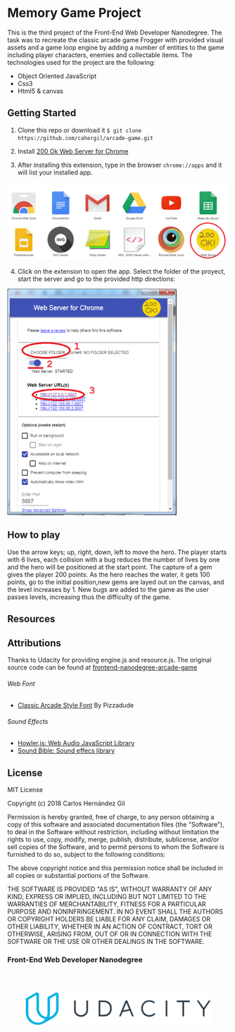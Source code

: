 # Memory Game Project

This is the third project of the Front-End Web Developer Nanodegree. The task was to recreate the classic arcade game Frogger with provided visual assets and a game loop engine by adding a number of entities to the game including player characters, enemies and collectable items. The technologies used for the project are the following:
- Object Oriented JavaScript
- Css3
- Html5 & canvas


## Getting Started

1. Clone this repo or download it
`$ git clone https://github.com/cahergil/arcade-game.git `

2. Install [200 Ok Web Server for Chrome]( https://chrome.google.com/webstore/detail/web-server-for-chrome/ofhbbkphhbklhfoeikjpcbhemlocgigb?hl=en)

3. After installing this extension, type in the browser `chrome://apps` and it will list your installed app. 
<img src="images/chrome-app.png">

4. Click on the extension to open the app. Select the folder of the proyect, start the server and go to the provided http directions:
<img src="images/app-config.png">

## How to play

Use the arrow keys; up, right, down, left to move the hero. The player starts with 6 lives, each collision with a bug reduces the number of lives by one and the hero will be positioned at the start point. The capture of a gem gives the player 200 points. As the hero reaches the water, it gets 100 points, go to the initial position,new gems are layed out on the canvas, and the level increases by 1. New bugs are added to the game as the user passes levels, increasing thus the difficulty of the game.

## Resources

## Attributions

Thanks to Udacity for providing engine.js and resource.js. The original source code can be found at [frontend-nanodegree-arcade-game](https://github.com/udacity/frontend-nanodegree-arcade-game)

###### Web Font

- [Classic Arcade Style Font](http://www.dafont.com/arcade-classic-pizz.font) By Pizzadude

###### Sound Effects

- [Howler.js: Web Audio JavaScript Library](https://github.com/goldfire/howler.js)
- [Sound Bible: Sound effecs library](http://soundbible.com/free-sound-effects-1.html)



## License

MIT License

Copyright (c) 2018 Carlos Hernández Gil

Permission is hereby granted, free of charge, to any person obtaining a copy
of this software and associated documentation files (the "Software"), to deal
in the Software without restriction, including without limitation the rights
to use, copy, modify, merge, publish, distribute, sublicense, and/or sell
copies of the Software, and to permit persons to whom the Software is
furnished to do so, subject to the following conditions:

The above copyright notice and this permission notice shall be included in all
copies or substantial portions of the Software.

THE SOFTWARE IS PROVIDED "AS IS", WITHOUT WARRANTY OF ANY KIND, EXPRESS OR
IMPLIED, INCLUDING BUT NOT LIMITED TO THE WARRANTIES OF MERCHANTABILITY,
FITNESS FOR A PARTICULAR PURPOSE AND NONINFRINGEMENT. IN NO EVENT SHALL THE
AUTHORS OR COPYRIGHT HOLDERS BE LIABLE FOR ANY CLAIM, DAMAGES OR OTHER
LIABILITY, WHETHER IN AN ACTION OF CONTRACT, TORT OR OTHERWISE, ARISING FROM,
OUT OF OR IN CONNECTION WITH THE SOFTWARE OR THE USE OR OTHER DEALINGS IN THE
SOFTWARE.


### Front-End Web Developer Nanodegree
<br><br>

<p align="center">
<img width="420" src="images/udacity_logo.svg">
</p>

